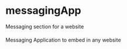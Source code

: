# messagingApp
Messaging section for a website

#### 

Messaging Application to embed in any website
